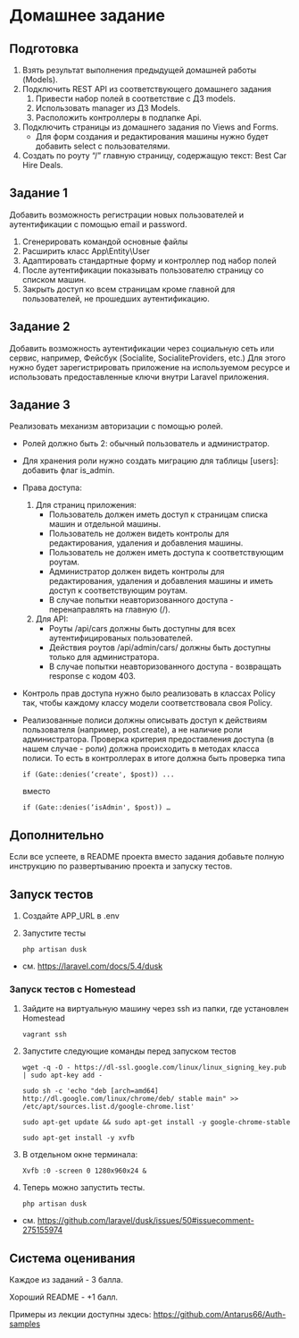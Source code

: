 # Домашнее задание
## Подготовка
1. Взять результат выполнения предыдущей домашней работы (Models).
2. Подключить REST API из соответствующего домашнего задания
    1. Привести набор полей в соответствие с ДЗ models.
    2. Использовать manager из ДЗ Models.
    3. Расположить контроллеры в подпапке Api.
3. Подключить страницы из домашнего задания по Views and Forms.
    - Для форм создания и редактирования машины нужно будет добавить select с пользователями.
5. Создать по роуту “/” главную страницу, содержащую текст: Best Car Hire Deals.

## Задание 1
Добавить возможность регистрации новых пользователей и аутентификации с помощью email и password.
    
1. Сгенерировать командой основные файлы
2. Расширить класс App\Entity\User
3. Адаптировать стандартные форму и контроллер под набор полей
4. После аутентификации показывать пользователю страницу со списком 	машин.
5. Закрыть доступ ко всем страницам кроме главной для пользователей, не прошедших аутентификацию.

## Задание 2
Добавить возможность аутентификации через социальную сеть или сервис, например, Фейсбук (Socialite, SocialiteProviders, etc.)
Для этого нужно будет зарегистрировать приложение на используемом ресурсе и использовать предоставленные ключи внутри Laravel приложения.

## Задание 3
Реализовать механизм авторизации с помощью ролей. 
- Ролей должно быть 2: обычный пользователь и администратор. 
- Для хранения роли нужно создать миграцию для таблицы [users]: добавить флаг is_admin.
- Права доступа:
    1. Для страниц приложения:
        - Пользователь должен иметь доступ к страницам списка машин и отдельной машины.
        - Пользователь не должен видеть контролы для редактирования, удаления и добавления машины.
        - Пользователь не должен иметь доступа к соответствующим роутам.
        - Администратор должен видеть контролы для редактирования, удаления и добавления машины и иметь доступ к соответствующим роутам.
        - В случае попытки неавторизованного доступа - перенаправлять на главную (/).
    1. Для API: 
        - Роуты /api/cars должны быть доступны для всех аутентифицированых пользователей.
        - Действия роутов  /api/admin/cars/ должны быть доступны только для администратора. 
        - В случае попытки неавторизованного доступа - возвращать response с кодом 403.
- Контроль прав доступа нужно было реализовать в классах Policy так, чтобы каждому классу модели соответствовала своя Policy.
- Реализованные полиси должны описывать доступ к действиям пользователя (например, post.create), а не наличие роли администратора. Проверка критерия предоставления доступа (в нашем случае - роли) должна происходить в методах класса полиси. То есть в контроллерах в итоге должна быть проверка типа

    ```
    if (Gate::denies(‘create', $post)) ...
    ```
    
    вместо
    
    ```
    if (Gate::denies(‘isAdmin', $post)) …
    ```

## Дополнительно
Если все успеете, в README проекта вместо задания добавьте полную инструкцию по развертыванию проекта и запуску тестов.

## Запуск тестов
1. Создайте APP_URL в .env
2. Запустите тесты

    ```
    php artisan dusk
    ```
    
- см. https://laravel.com/docs/5.4/dusk
### Запуск тестов c Homestead
1. Зайдите на виртуальную машину через ssh из папки, где установлен Homestead
    ```
    vagrant ssh
    ```
2. Запустите следующие команды перед запуском тестов
    ```
    wget -q -O - https://dl-ssl.google.com/linux/linux_signing_key.pub | sudo apt-key add -
    
    sudo sh -c 'echo "deb [arch=amd64] http://dl.google.com/linux/chrome/deb/ stable main" >> /etc/apt/sources.list.d/google-chrome.list'
    
    sudo apt-get update && sudo apt-get install -y google-chrome-stable
    
    sudo apt-get install -y xvfb
    ```

3. В отдельном окне терминала: 
    ```
    Xvfb :0 -screen 0 1280x960x24 &
    ```

4. Теперь можно запустить тесты.
    ```
    php artisan dusk
    ```

- см. https://github.com/laravel/dusk/issues/50#issuecomment-275155974

## Система оценивания
Каждое из заданий - 3 балла.

Хороший README - +1 балл.

Примеры из лекции доступны здесь: https://github.com/Antarus66/Auth-samples

